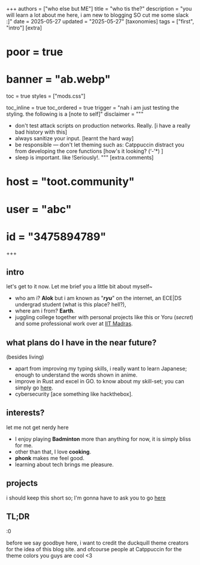 +++
authors = ["who else but ME"]
title = "who tis the?"
description = "you will learn a lot about me here, i am new to blogging SO cut me some slack :]"
date = 2025-05-27
updated = "2025-05-27"
[taxonomies]
tags = ["first", "intro"]
[extra]
# poor = true
# 
# banner = "ab.webp"
toc = true
styles = ["mods.css"]

toc_inline = true
toc_ordered = true
trigger = "nah i am just testing the styling. the following is a [note to self]"
disclaimer = """
- don't test attack scripts on production networks. Really. [i have a really bad history with this]
- always sanitize your input. [learnt the hard way]
- be responsible — don't let theming such as: Catppuccin distract you from developing the core functions [how's it looking? (‘-’*) ]
- sleep is important. like !Seriously!.
"""
[extra.comments]
# host = "toot.community"
# user = "abc"
# id = "3475894789"
+++


## intro
let's get to it now. Let me brief you a little bit about myself~ 
- who am i? **Alok** but i am known as "**_ryu_**" on the internet, an ECE|DS undergrad student (what is this place? hell?), 
- where am i from? **Earth**. 
- juggling college together with personal projects like this or Yoru (_secret_) and some professional work over at [IIT Madras](https://github.com/iitm-paradox).  


## what plans do I have in the near future? 
(besides living)

- apart from improving my typing skills, i really want to learn Japanese; enough to understand the words shown in anime.
- improve in Rust and excel in GO. to know about my skill-set; you can simply go [here](https://alokranjan.me/about).
- cybersecurity [ace something like hackthebox].


## interests?

let me not get nerdy here

- I enjoy playing **Badminton** more than anything for now, it is simply bliss for me.
- other than that, I love **cooking**.
- **phonk** makes me feel good.
- learning about tech brings me pleasure.

## projects
i should keep this short so; I'm gonna have to ask you to go [here](https://alokranjan.me/projects)

## TL;DR
:0



before we say goodbye here, i want to credit the duckquill theme creators for the idea of this blog site. and ofcourse people at Catppuccin for the theme colors you guys are cool <3


